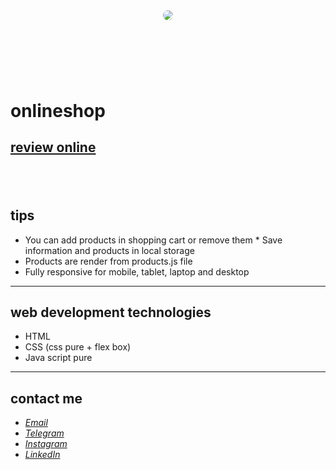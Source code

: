 <div align="center">
  <img src="https://user-images.githubusercontent.com/122552232/212383603-95226d56-ecde-4276-b962-bf5dd2b48ea1.jpg" style="border-radius:50%">
</div>

​
---
​
# onlineshop
## [review online](https://javadbahrami-hiddenshop.netlify.app/)
​
---
## tips
* You can add products in shopping cart or remove them
​* Save information and products in local storage
* Products are render from products.js file
* Fully responsive for mobile, tablet, laptop and desktop
---
## web development technologies
* HTML
* CSS (css pure + flex box)
* Java script pure
---
## contact me
* *[Email](mailto:javadev14bh@gmail.com)*
* *[Telegram](https://t.me/LjvdL/)*
* *[Instagram](https://instagram.com/javad_bh/)*
* *[LinkedIn](https://https://www.linkedin.com/in/javad-bahrami-79b349259/)*